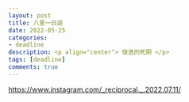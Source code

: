 ```yaml
---
layout: post
title: 八里一日遊
date: 2022-05-25
categories:
- deadline
description: <p align="center"> 俊逸的死期 </p>
tags: [deadline]
comments: true
---
```


https://www.instagram.com/_reciprocal._.2022.07.11/